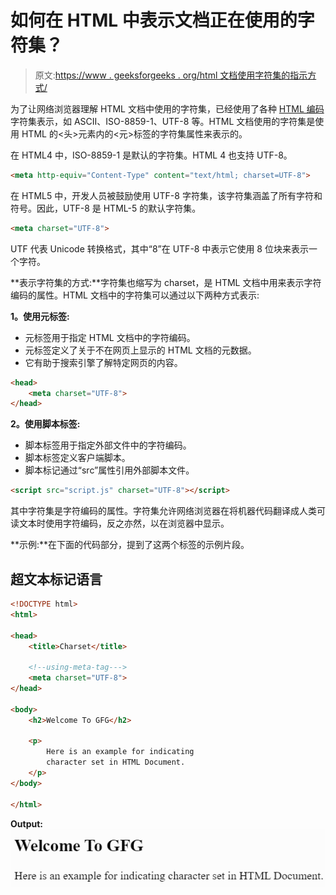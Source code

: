 # 如何在 HTML 中表示文档正在使用的字符集？

> 原文:[https://www . geeksforgeeks . org/html 文档使用字符集的指示方式/](https://www.geeksforgeeks.org/how-to-indicate-character-set-being-used-by-a-document-in-html/)

为了让网络浏览器理解 HTML 文档中使用的字符集，已经使用了各种 [HTML 编码](https://www.geeksforgeeks.org/how-to-set-character-encoding-for-document-in-html5/)字符集表示，如 ASCII、ISO-8859-1、UTF-8 等。HTML 文档使用的字符集是使用 HTML 的<头>元素内的<元>标签的字符集属性来表示的。

在 HTML4 中，ISO-8859-1 是默认的字符集。HTML 4 也支持 UTF-8。

```html
<meta http-equiv="Content-Type" content="text/html; charset=UTF-8">
```

在 HTML5 中，开发人员被鼓励使用 UTF-8 字符集，该字符集涵盖了所有字符和符号。因此，UTF-8 是 HTML-5 的默认字符集。

```html
<meta charset="UTF-8">
```

UTF 代表 Unicode 转换格式，其中“8”在 UTF-8 中表示它使用 8 位块来表示一个字符。

**表示字符集的方式:**字符集也缩写为 charset，是 HTML 文档中用来表示字符编码的属性。HTML 文档中的字符集可以通过以下两种方式表示:

**1。使用元标签:**

*   元标签用于指定 HTML 文档中的字符编码。
*   元标签定义了关于不在网页上显示的 HTML 文档的元数据。
*   它有助于搜索引擎了解特定网页的内容。

```html
<head>
    <meta charset="UTF-8">
</head>

```

**2。使用脚本标签:**

*   脚本标签用于指定外部文件中的字符编码。
*   脚本标签定义客户端脚本。
*   脚本标记通过“src”属性引用外部脚本文件。

```html
<script src="script.js" charset="UTF-8"></script>
```

其中字符集是字符编码的属性。字符集允许网络浏览器在将机器代码翻译成人类可读文本时使用字符编码，反之亦然，以在浏览器中显示。

**示例:**在下面的代码部分，提到了这两个标签的示例片段。

## 超文本标记语言

```html
<!DOCTYPE html>
<html>

<head>
    <title>Charset</title>

    <!--using-meta-tag--->
    <meta charset="UTF-8">
</head>

<body>
    <h2>Welcome To GFG</h2>

    <p>
        Here is an example for indicating 
        character set in HTML Document.
    </p>
</body>

</html>
```

**Output:**
![](img/0adf30ffa2b1d898ebb1943f24229d5b.png)